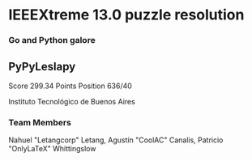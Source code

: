 # IEEEXtreme 13.0 puzzle resolution
### Go and Python galore

## PyPyLeslapy
Score 299.34 Points
Position 636/40

Instituto Tecnológico de Buenos Aires

### Team Members
Nahuel "Letangcorp" Letang, Agustín "CoolAC" Canalis, Patricio "OnlyLaTeX" Whittingslow 
